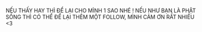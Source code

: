 NẾU THẤY HAY THÌ ĐỂ LẠI CHO MÌNH 1 SAO NHÉ !
NẾU NHƯ BẠN LÀ PHẬT SỐNG THÌ CÓ THỂ ĐỂ LẠI THÊM MỘT FOLLOW, MÌNH CẢM ƠN RẤT NHIỀU <3
